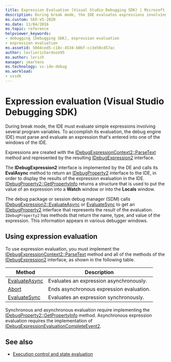 ```yaml
---
title: Expression Evaluation (Visual Studio Debugging SDK) | Microsoft Docs
description: During break mode, the IDE evaluates expressions involving program variables. Learn how the debug engine parses and evaluates an expression.
ms.custom: SEO-VS-2020
ms.date: 11/04/2016
ms.topic: reference
helpviewer_keywords:
- debugging [Debugging SDK], expression evaluation
- expression evaluation
ms.assetid: 5044ced5-c18c-4534-b0bf-cc3e50cd57ac
author: leslierichardson95
ms.author: lerich
manager: jmartens
ms.technology: vs-ide-debug
ms.workload:
- vssdk
---
```

# Expression evaluation (Visual Studio Debugging SDK)
During break mode, the IDE must evaluate simple expressions involving several program variables. To accomplish its evaluation, the debug engine (DE) must parse and evaluate an expression that's entered into one of the windows of the IDE.

 Expressions are created with the [IDebugExpressionContext2::ParseText](../../extensibility/debugger/reference/idebugexpressioncontext2-parsetext.md) method and represented by the resulting [IDebugExpression2](../../extensibility/debugger/reference/idebugexpression2.md) interface.

 The **IDebugExpression2** interface is implemented by the DE and calls its **EvalAsync** method to return an [IDebugProperty2](../../extensibility/debugger/reference/idebugproperty2.md) interface to the IDE, in order to display the results of the expression evaluation in the IDE. [IDebugProperty2::GetPropertyInfo](../../extensibility/debugger/reference/idebugproperty2-getpropertyinfo.md) returns a structure that is used to put the value of an expression into a **Watch** window or into the **Locals** window.

 The debug package or session debug manager (SDM) calls [IDebugExpression2::EvaluateAsync](../../extensibility/debugger/reference/idebugexpression2-evaluateasync.md) or [EvaluateSync](../../extensibility/debugger/reference/idebugexpression2-evaluatesync.md) to get an [IDebugProperty2](../../extensibility/debugger/reference/idebugproperty2.md) interface that represents the result of the evaluation. `IDebugProperty2` has methods that return the name, type, and value of the expression. This information appears in various debugger windows.

## Using expression evaluation
 To use expression evaluation, you must implement the [IDebugExpressionContext2::ParseText](../../extensibility/debugger/reference/idebugexpressioncontext2-parsetext.md) method and all of the methods of the [IDebugExpression2](../../extensibility/debugger/reference/idebugexpression2.md) interface, as shown in the following table.

|Method|Description|
|------------|-----------------|
|[EvaluateAsync](../../extensibility/debugger/reference/idebugexpression2-evaluateasync.md)|Evaluates an expression asynchronously.|
|[Abort](../../extensibility/debugger/reference/idebugexpression2-abort.md)|Ends asynchronous expression evaluation.|
|[EvaluateSync](../../extensibility/debugger/reference/idebugexpression2-evaluatesync.md)|Evaluates an expression synchronously.|

 Synchronous and asynchronous evaluation require implementing the [IDebugProperty2::GetPropertyInfo](../../extensibility/debugger/reference/idebugproperty2-getpropertyinfo.md) method. Asynchronous expression evaluation requires the implementation of [IDebugExpressionEvaluationCompleteEvent2](../../extensibility/debugger/reference/idebugexpressionevaluationcompleteevent2.md).

## See also
- [Execution control and state evaluation](../../extensibility/debugger/execution-control-and-state-evaluation.md)
